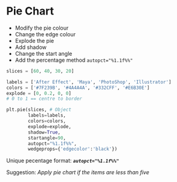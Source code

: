 # Pie Chart

- Modify the pie colour
- Change the edge colour
- Explode the pie
- Add shadow
- Change the start angle
- Add the percentage method `autopct="%1.1f%%"`

```python
slices = [60, 40, 30, 20]

labels = ['After Effect', 'Maya', 'PhotoShop', 'Illustrator']
colors = ['#7F239B', '#4A4A4A', '#332CFF', '#E6B30E']
explode = [0, 0.2, 0, 0]
# 0 to 1 == centre to border

plt.pie(slices, # Object
        labels=labels,
        colors=colors,
        explode=explode, 
        shadow=True, 
        startangle=90, 
        autopct="%1.1f%%",
        wedgeprops={'edgecolor':'black'})
```
Unique pecentage format: __*`autopct="%1.1f%%"`*__

Suggestion: _*Apply pie chart if the items are less than five*_
